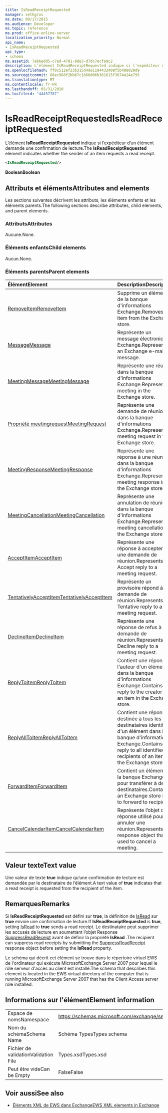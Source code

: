```yaml
---
title: IsReadReceiptRequested
manager: sethgros
ms.date: 09/17/2015
ms.audience: Developer
ms.topic: reference
ms.prod: office-online-server
localization_priority: Normal
api_name:
- IsReadReceiptRequested
api_type:
- schema
ms.assetid: 7ab6edd5-c7ed-4701-8de3-d7dc7ecfa9c2
description: L’élément IsReadReceiptRequested indique si l’expéditeur d’un élément demande une confirmation de lecture.
ms.openlocfilehash: ff0c512ef23b315d4de1194432408f5b408029d9
ms.sourcegitcommit: 88ec988f2bb67c1866d06b361615f3674a24e795
ms.translationtype: MT
ms.contentlocale: fr-FR
ms.lasthandoff: 05/31/2020
ms.locfileid: "44457787"
---
```

# <a name="isreadreceiptrequested"></a><span data-ttu-id="1220a-103">IsReadReceiptRequested</span><span class="sxs-lookup"><span data-stu-id="1220a-103">IsReadReceiptRequested</span></span>

<span data-ttu-id="1220a-104">L’élément **IsReadReceiptRequested** indique si l’expéditeur d’un élément demande une confirmation de lecture.</span><span class="sxs-lookup"><span data-stu-id="1220a-104">The **IsReadReceiptRequested** element indicates whether the sender of an item requests a read receipt.</span></span> 
  
```xml
<IsReadReceiptRequested/>
```

 <span data-ttu-id="1220a-105">**Boolean**</span><span class="sxs-lookup"><span data-stu-id="1220a-105">**Boolean**</span></span>
## <a name="attributes-and-elements"></a><span data-ttu-id="1220a-106">Attributs et éléments</span><span class="sxs-lookup"><span data-stu-id="1220a-106">Attributes and elements</span></span>

<span data-ttu-id="1220a-107">Les sections suivantes décrivent les attributs, les éléments enfants et les éléments parents.</span><span class="sxs-lookup"><span data-stu-id="1220a-107">The following sections describe attributes, child elements, and parent elements.</span></span>
  
### <a name="attributes"></a><span data-ttu-id="1220a-108">Attributs</span><span class="sxs-lookup"><span data-stu-id="1220a-108">Attributes</span></span>

<span data-ttu-id="1220a-109">Aucune.</span><span class="sxs-lookup"><span data-stu-id="1220a-109">None.</span></span>
  
### <a name="child-elements"></a><span data-ttu-id="1220a-110">Éléments enfants</span><span class="sxs-lookup"><span data-stu-id="1220a-110">Child elements</span></span>

<span data-ttu-id="1220a-111">Aucun.</span><span class="sxs-lookup"><span data-stu-id="1220a-111">None.</span></span>
  
### <a name="parent-elements"></a><span data-ttu-id="1220a-112">Éléments parents</span><span class="sxs-lookup"><span data-stu-id="1220a-112">Parent elements</span></span>

|<span data-ttu-id="1220a-113">**Élément**</span><span class="sxs-lookup"><span data-stu-id="1220a-113">**Element**</span></span>|<span data-ttu-id="1220a-114">**Description**</span><span class="sxs-lookup"><span data-stu-id="1220a-114">**Description**</span></span>|
|:-----|:-----|
|[<span data-ttu-id="1220a-115">RemoveItem</span><span class="sxs-lookup"><span data-stu-id="1220a-115">RemoveItem</span></span>](removeitem.md) <br/> |<span data-ttu-id="1220a-116">Supprime un élément de la banque d'informations Exchange.</span><span class="sxs-lookup"><span data-stu-id="1220a-116">Removes an item from the Exchange store.</span></span>  <br/> |
|[<span data-ttu-id="1220a-117">Message</span><span class="sxs-lookup"><span data-stu-id="1220a-117">Message</span></span>](message-ex15websvcsotherref.md) <br/> |<span data-ttu-id="1220a-118">Représente un message électronique Exchange.</span><span class="sxs-lookup"><span data-stu-id="1220a-118">Represents an Exchange e-mail message.</span></span>  <br/> |
|[<span data-ttu-id="1220a-119">MeetingMessage</span><span class="sxs-lookup"><span data-stu-id="1220a-119">MeetingMessage</span></span>](meetingmessage.md) <br/> |<span data-ttu-id="1220a-120">Représente une réunion dans la banque d'informations Exchange.</span><span class="sxs-lookup"><span data-stu-id="1220a-120">Represents a meeting in the Exchange store.</span></span>  <br/> |
|[<span data-ttu-id="1220a-121">Propriété meetingrequest</span><span class="sxs-lookup"><span data-stu-id="1220a-121">MeetingRequest</span></span>](meetingrequest.md) <br/> |<span data-ttu-id="1220a-122">Représente une demande de réunion dans la banque d'informations Exchange.</span><span class="sxs-lookup"><span data-stu-id="1220a-122">Represents a meeting request in the Exchange store.</span></span>  <br/> |
|[<span data-ttu-id="1220a-123">MeetingResponse</span><span class="sxs-lookup"><span data-stu-id="1220a-123">MeetingResponse</span></span>](meetingresponse.md) <br/> |<span data-ttu-id="1220a-124">Représente une réponse à une réunion dans la banque d'informations Exchange.</span><span class="sxs-lookup"><span data-stu-id="1220a-124">Represents a meeting response in the Exchange store.</span></span>  <br/> |
|[<span data-ttu-id="1220a-125">MeetingCancellation</span><span class="sxs-lookup"><span data-stu-id="1220a-125">MeetingCancellation</span></span>](meetingcancellation.md) <br/> |<span data-ttu-id="1220a-126">Représente une annulation de réunion dans la banque d'informations Exchange.</span><span class="sxs-lookup"><span data-stu-id="1220a-126">Represents a meeting cancellation in the Exchange store.</span></span>  <br/> |
|[<span data-ttu-id="1220a-127">AcceptItem</span><span class="sxs-lookup"><span data-stu-id="1220a-127">AcceptItem</span></span>](acceptitem.md) <br/> |<span data-ttu-id="1220a-128">Représente une réponse à accepter à une demande de réunion.</span><span class="sxs-lookup"><span data-stu-id="1220a-128">Represents an Accept reply to a meeting request.</span></span>  <br/> |
|[<span data-ttu-id="1220a-129">TentativelyAcceptItem</span><span class="sxs-lookup"><span data-stu-id="1220a-129">TentativelyAcceptItem</span></span>](tentativelyacceptitem.md) <br/> |<span data-ttu-id="1220a-130">Représente un provisoire répond à une demande de réunion.</span><span class="sxs-lookup"><span data-stu-id="1220a-130">Represents a Tentative reply to a meeting request.</span></span>  <br/> |
|[<span data-ttu-id="1220a-131">DeclineItem</span><span class="sxs-lookup"><span data-stu-id="1220a-131">DeclineItem</span></span>](declineitem.md) <br/> |<span data-ttu-id="1220a-132">Représente une réponse de refus à une demande de réunion.</span><span class="sxs-lookup"><span data-stu-id="1220a-132">Represents a Decline reply to a meeting request.</span></span>  <br/> |
|[<span data-ttu-id="1220a-133">ReplyToItem</span><span class="sxs-lookup"><span data-stu-id="1220a-133">ReplyToItem</span></span>](replytoitem.md) <br/> |<span data-ttu-id="1220a-134">Contient une réponse à l'auteur d'un élément dans la banque d'informations Exchange.</span><span class="sxs-lookup"><span data-stu-id="1220a-134">Contains a reply to the creator of an item in the Exchange store.</span></span>  <br/> |
|[<span data-ttu-id="1220a-135">ReplyAllToItem</span><span class="sxs-lookup"><span data-stu-id="1220a-135">ReplyAllToItem</span></span>](replyalltoitem.md) <br/> |<span data-ttu-id="1220a-136">Contient une réponse destinée à tous les destinataires identifiés d'un élément dans la banque d'informations Exchange.</span><span class="sxs-lookup"><span data-stu-id="1220a-136">Contains a reply to all identified recipients of an item in the Exchange store.</span></span>  <br/> |
|[<span data-ttu-id="1220a-137">ForwardItem</span><span class="sxs-lookup"><span data-stu-id="1220a-137">ForwardItem</span></span>](forwarditem.md) <br/> |<span data-ttu-id="1220a-138">Contient un élément de la banque Exchange pour transférer à des destinataires.</span><span class="sxs-lookup"><span data-stu-id="1220a-138">Contains an Exchange store item to forward to recipients.</span></span>  <br/> |
|[<span data-ttu-id="1220a-139">CancelCalendarItem</span><span class="sxs-lookup"><span data-stu-id="1220a-139">CancelCalendarItem</span></span>](cancelcalendaritem.md) <br/> |<span data-ttu-id="1220a-140">Représente l’objet de réponse utilisé pour annuler une réunion.</span><span class="sxs-lookup"><span data-stu-id="1220a-140">Represents the response object thatis used to cancel a meeting.</span></span>  <br/> |
   
## <a name="text-value"></a><span data-ttu-id="1220a-141">Valeur texte</span><span class="sxs-lookup"><span data-stu-id="1220a-141">Text value</span></span>

<span data-ttu-id="1220a-142">Une valeur de texte **true** indique qu’une confirmation de lecture est demandée par le destinataire de l’élément.</span><span class="sxs-lookup"><span data-stu-id="1220a-142">A text value of **true** indicates that a read receipt is requested from the recipient of the item.</span></span> 
  
## <a name="remarks"></a><span data-ttu-id="1220a-143">Remarques</span><span class="sxs-lookup"><span data-stu-id="1220a-143">Remarks</span></span>

<span data-ttu-id="1220a-144">Si **IsReadReceiptRequested** est défini sur **true**, la définition de [IsRead](isread.md) sur **true** envoie une confirmation de lecture.</span><span class="sxs-lookup"><span data-stu-id="1220a-144">If **IsReadReceiptRequested** is **true**, setting [IsRead](isread.md) to **true** sends a read receipt.</span></span> <span data-ttu-id="1220a-145">Le destinataire peut supprimer les accusés de lecture en soumettant l’objet Response [SuppressReadReceipt](suppressreadreceipt.md) avant de définir la propriété **IsRead** .</span><span class="sxs-lookup"><span data-stu-id="1220a-145">The recipient can suppress read receipts by submitting the [SuppressReadReceipt](suppressreadreceipt.md) response object before setting the **IsRead** property.</span></span> 
  
<span data-ttu-id="1220a-146">Le schéma qui décrit cet élément se trouve dans le répertoire virtuel EWS de l'ordinateur qui exécute MicrosoftExchange Server 2007 pour lequel le rôle serveur d'accès au client est installé.</span><span class="sxs-lookup"><span data-stu-id="1220a-146">The schema that describes this element is located in the EWS virtual directory of the computer that is running MicrosoftExchange Server 2007 that has the Client Access server role installed.</span></span>
  
## <a name="element-information"></a><span data-ttu-id="1220a-147">Informations sur l'élément</span><span class="sxs-lookup"><span data-stu-id="1220a-147">Element information</span></span>

|||
|:-----|:-----|
|<span data-ttu-id="1220a-148">Espace de noms</span><span class="sxs-lookup"><span data-stu-id="1220a-148">Namespace</span></span>  <br/> |https://schemas.microsoft.com/exchange/services/2006/types  <br/> |
|<span data-ttu-id="1220a-149">Nom du schéma</span><span class="sxs-lookup"><span data-stu-id="1220a-149">Schema Name</span></span>  <br/> |<span data-ttu-id="1220a-150">Schéma Types</span><span class="sxs-lookup"><span data-stu-id="1220a-150">Types schema</span></span>  <br/> |
|<span data-ttu-id="1220a-151">Fichier de validation</span><span class="sxs-lookup"><span data-stu-id="1220a-151">Validation File</span></span>  <br/> |<span data-ttu-id="1220a-152">Types.xsd</span><span class="sxs-lookup"><span data-stu-id="1220a-152">Types.xsd</span></span>  <br/> |
|<span data-ttu-id="1220a-153">Peut être vide</span><span class="sxs-lookup"><span data-stu-id="1220a-153">Can be Empty</span></span>  <br/> |<span data-ttu-id="1220a-154">False</span><span class="sxs-lookup"><span data-stu-id="1220a-154">False</span></span>  <br/> |
   
## <a name="see-also"></a><span data-ttu-id="1220a-155">Voir aussi</span><span class="sxs-lookup"><span data-stu-id="1220a-155">See also</span></span>



- [<span data-ttu-id="1220a-156">Éléments XML de EWS dans Exchange</span><span class="sxs-lookup"><span data-stu-id="1220a-156">EWS XML elements in Exchange</span></span>](ews-xml-elements-in-exchange.md)

